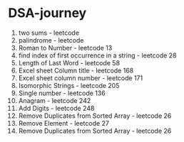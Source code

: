 # DSA-journey
1) two sums - leetcode
2) palindrome - leetcode
3) Roman to Number - leetcode 13
4) find index of first occurrence in a string - leetcode 28
5) Length of Last Word - leetcode 58
6) Excel sheet Column title - leetcode 168
7) Excel sheet column number -  leetcode 171
8) Isomorphic Strings - leetcode 205
9) Single number - leetcode 136
10) Anagram - leetcode 242
11) Add Digits - leetcode 248
12) Remove Duplicates from Sorted Array - leetcode 26
13) Remove Element - leetcode 27
14) Remove Duplicates from Sorted Array - leetcode 26


